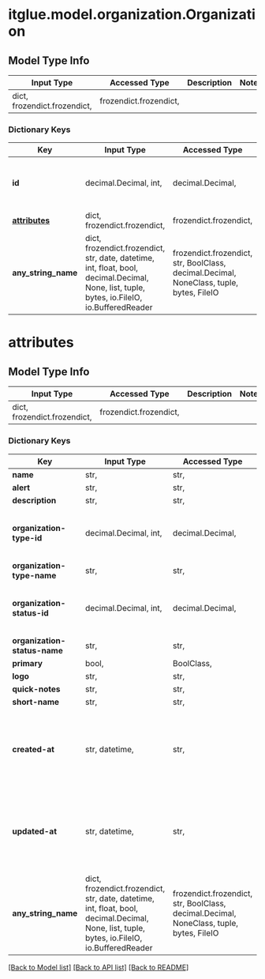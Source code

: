 # itglue.model.organization.Organization

## Model Type Info
Input Type | Accessed Type | Description | Notes
------------ | ------------- | ------------- | -------------
dict, frozendict.frozendict,  | frozendict.frozendict,  |  | 

### Dictionary Keys
Key | Input Type | Accessed Type | Description | Notes
------------ | ------------- | ------------- | ------------- | -------------
**id** | decimal.Decimal, int,  | decimal.Decimal,  |  | [optional] value must be a 32 bit integer
**[attributes](#attributes)** | dict, frozendict.frozendict,  | frozendict.frozendict,  |  | [optional] 
**any_string_name** | dict, frozendict.frozendict, str, date, datetime, int, float, bool, decimal.Decimal, None, list, tuple, bytes, io.FileIO, io.BufferedReader | frozendict.frozendict, str, BoolClass, decimal.Decimal, NoneClass, tuple, bytes, FileIO | any string name can be used but the value must be the correct type | [optional]

# attributes

## Model Type Info
Input Type | Accessed Type | Description | Notes
------------ | ------------- | ------------- | -------------
dict, frozendict.frozendict,  | frozendict.frozendict,  |  | 

### Dictionary Keys
Key | Input Type | Accessed Type | Description | Notes
------------ | ------------- | ------------- | ------------- | -------------
**name** | str,  | str,  |  | [optional] 
**alert** | str,  | str,  |  | [optional] 
**description** | str,  | str,  |  | [optional] 
**organization-type-id** | decimal.Decimal, int,  | decimal.Decimal,  |  | [optional] value must be a 32 bit integer
**organization-type-name** | str,  | str,  |  | [optional] 
**organization-status-id** | decimal.Decimal, int,  | decimal.Decimal,  |  | [optional] value must be a 32 bit integer
**organization-status-name** | str,  | str,  |  | [optional] 
**primary** | bool,  | BoolClass,  |  | [optional] 
**logo** | str,  | str,  |  | [optional] 
**quick-notes** | str,  | str,  |  | [optional] 
**short-name** | str,  | str,  |  | [optional] 
**created-at** | str, datetime,  | str,  |  | [optional] value must conform to RFC-3339 date-time
**updated-at** | str, datetime,  | str,  |  | [optional] value must conform to RFC-3339 date-time
**any_string_name** | dict, frozendict.frozendict, str, date, datetime, int, float, bool, decimal.Decimal, None, list, tuple, bytes, io.FileIO, io.BufferedReader | frozendict.frozendict, str, BoolClass, decimal.Decimal, NoneClass, tuple, bytes, FileIO | any string name can be used but the value must be the correct type | [optional]

[[Back to Model list]](../../README.md#documentation-for-models) [[Back to API list]](../../README.md#documentation-for-api-endpoints) [[Back to README]](../../README.md)

